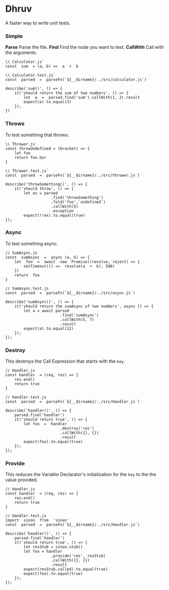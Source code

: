 

# Dhruv

A faster way to write unit tests.


### Simple

**Parse** Parse the file.
**Find** Find the node you want to test.
**CallWith** Call with the arguments.

```
\\ Calculator.js`
const  sum  = (a, b) =>  a  +  b

\\ Calculator.test.js`
const  parsed  =  parseFn(`${__dirname}/../src/calculator.js`)

describe('sum()', () => {
	it('should return the sum of two numbers', () => {
		let  a  =  parsed.find('sum').callWith(1, 2).result
		expect(a).to.equal(3)
	});
})
```

### Throws
To test something that throws.
```
\\ Thrower.js`
const throwUndefined = (bracket) => {
	let foo
	return foo.bar
}

\\ Thrower.test.js`
const  parsed  =  parseFn(`${__dirname}/../src/thrower.js`)

describe('throwSomething()', () => {
	it('should throw', () => {
		let ex = parsed
					.find('throwSomething')
					.fold('foo',`undefined`)
					.callWith(5)
					.exception
		expect(!!ex).to.equal(true)
});
```

### Async
To test something async.
```
// SumAsync.js
const  sumAsync  =  async (a, b) => {
	let  foo  =  await  new  Promise((resolve, reject) => {
		setTimeout(() =>  resolve(a  +  b), 500)
	})
	return  foo
}

// SumAsync.test.js
const  parsed  =  parseFn(`${__dirname}/../src/async.js`)

describe('sumAsync()', () => {
	it('should return the sumAsync of two numbers', async () => {
		let a = await parsed
						.find('sumAsync')
						.callWith(5, 7)
						.result
		expect(a).to.equal(12)
	});
});
```
### Destroy
This destroys the Call Expression that starts with the `key`.
```
// Handler.js
const handler  = (req, res) => {
	res.end()
	return true
}

// Handler.test.js
const  parsed  =  parseFn(`${__dirname}/../src/Handler.js`)

describe('handler()', () => {
	parsed.find('handler')
	it('should return true', () => {
		let foo  =  handler
						.destroy('res')						
						.callWith({}, {})
						.result
		expect(foo).to.equal(true)
	});
});
```
### Provide
This reduces the Variable Declarator's initialization for the `key` to the the value provided.

```
// Handler.js
const handler  = (req, res) => {
	res.end()
	return true
}

// Handler.test.js
import  sinon  from  'sinon'
const  parsed  =  parseFn(`${__dirname}/../src/Handler.js`)

describe('handler()', () => {
	parsed.find('handler')
	it('should return true', () => {
		let resStub = sinon.stub()
		let foo = handler
					.provide('res', resStub)						
					.callWith({}, {})
					.result
		expect(resStub.called).to.equal(true)						
		expect(foo).to.equal(true)
	});
});
```
